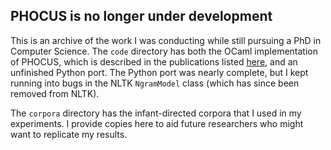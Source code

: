 PHOCUS is no longer under development
-------------------------------------

This is an archive of the work I was conducting while still pursuing a PhD in Computer Science.
The `code` directory has both the OCaml implementation of PHOCUS, which is described in the
publications listed [here](http://dan-blanchard.github.io/segmentation.html), and an unfinished
Python port.  The Python port was nearly complete, but I kept running into bugs in the NLTK 
`NgramModel` class (which has since been removed from NLTK).

The `corpora` directory has the infant-directed corpora that I used in my experiments. I provide
copies here to aid future researchers who might want to replicate my results.
